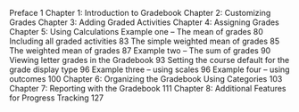 Preface 1
Chapter 1: Introduction to Gradebook
Chapter 2: Customizing Grades
Chapter 3: Adding Graded Activities
Chapter 4: Assigning Grades
Chapter 5: Using Calculations
Example one – The mean of grades 80
Including all graded activities 83
The simple weighted mean of grades 85
The weighted mean of grades 87
Example two – The sum of grades 90
Viewing letter grades in the Gradebook 93
Setting the course default for the grade display type 96
Example three – using scales 96
Example four – using outcomes 100
Chapter 6: Organizing the Gradebook Using Categories 103
Chapter 7: Reporting with the Gradebook 111
Chapter 8: Additional Features for Progress Tracking 127